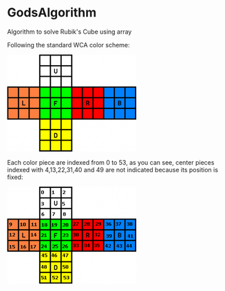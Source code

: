 # GodsAlgorithm

Algorithm to solve Rubik's Cube using array

Following the standard WCA color scheme:

![](https://raw.githubusercontent.com/frexcuadillera/GodsAlgorithm/master/pics/wca-color-scheme.png)

Each color piece are indexed from 0 to 53, as you can see, center pieces indexed with 4,13,22,31,40 and 49 are not indicated because its position is fixed:

![](https://raw.githubusercontent.com/frexcuadillera/GodsAlgorithm/master/pics/indexes.png)
